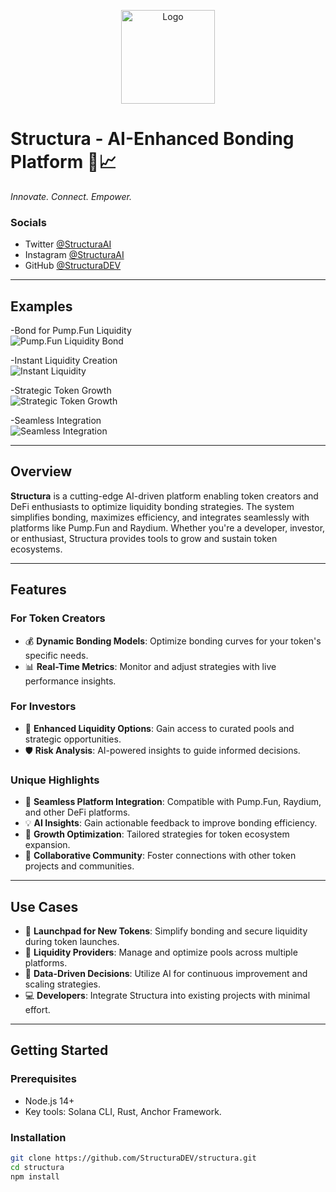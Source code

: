 <p align="center">
  <img src="assets/logo.jpeg" alt="Logo" width="150">
</p>

# Structura - AI-Enhanced Bonding Platform 💎📈  
*Innovate. Connect. Empower.*  
### Socials
- Twitter
[@StructuraAI](https://x.com/StructuraAI)
- Instagram
[@StructuraAI](https://www.instagram.com/structuraai)
- GitHub
[@StructuraDEV](https://github.com/StructuraDEV)

---

## Examples
-Bond for Pump.Fun Liquidity  
![Pump.Fun Liquidity Bond](assets/Pump_Fun_Liquidity_Bond.jpeg)  

-Instant Liquidity Creation  
![Instant Liquidity](assets/Instant_Liquidity_Creation.jpeg)  

-Strategic Token Growth  
![Strategic Token Growth](assets/Strategic_Token_Growth.jpeg)  

-Seamless Integration  
![Seamless Integration](assets/Seamless_Integration.jpeg)  

---

## Overview  
**Structura** is a cutting-edge AI-driven platform enabling token creators and DeFi enthusiasts to optimize liquidity bonding strategies. The system simplifies bonding, maximizes efficiency, and integrates seamlessly with platforms like Pump.Fun and Raydium. Whether you're a developer, investor, or enthusiast, Structura provides tools to grow and sustain token ecosystems.

---

## Features  
### For Token Creators  
- 💰 **Dynamic Bonding Models**: Optimize bonding curves for your token's specific needs.  
- 📊 **Real-Time Metrics**: Monitor and adjust strategies with live performance insights.  

### For Investors  
- 🌟 **Enhanced Liquidity Options**: Gain access to curated pools and strategic opportunities.  
- 🛡️ **Risk Analysis**: AI-powered insights to guide informed decisions.  

### Unique Highlights  
- 🔄 **Seamless Platform Integration**: Compatible with Pump.Fun, Raydium, and other DeFi platforms.  
- 💡 **AI Insights**: Gain actionable feedback to improve bonding efficiency.  
- 🚀 **Growth Optimization**: Tailored strategies for token ecosystem expansion.  
- 🤝 **Collaborative Community**: Foster connections with other token projects and communities.  

---

## Use Cases  
- 🚀 **Launchpad for New Tokens**: Simplify bonding and secure liquidity during token launches.  
- 🌊 **Liquidity Providers**: Manage and optimize pools across multiple platforms.  
- 🧠 **Data-Driven Decisions**: Utilize AI for continuous improvement and scaling strategies.  
- 💻 **Developers**: Integrate Structura into existing projects with minimal effort.  

---

## Getting Started  
### Prerequisites  
- Node.js 14+  
- Key tools: Solana CLI, Rust, Anchor Framework.  

### Installation  
```bash
git clone https://github.com/StructuraDEV/structura.git
cd structura
npm install
